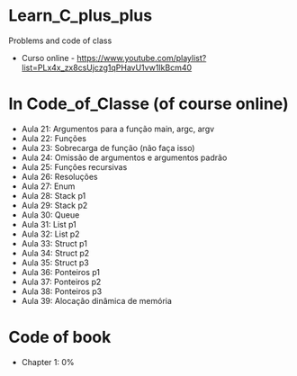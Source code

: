 # Learn_C_plus_plus
Problems and code of class

- Curso online - https://www.youtube.com/playlist?list=PLx4x_zx8csUjczg1qPHavU1vw1IkBcm40

# In Code_of_Classe (of course online)

- Aula 21: Argumentos para a função main, argc, argv
- Aula 22: Funções
- Aula 23: Sobrecarga de função (não faça isso)
- Aula 24: Omissão de argumentos e argumentos padrão
- Aula 25: Funções recursivas
- Aula 26: Resoluções
- Aula 27: Enum
- Aula 28: Stack p1
- Aula 29: Stack p2
- Aula 30: Queue
- Aula 31: List p1
- Aula 32: List p2
- Aula 33: Struct p1
- Aula 34: Struct p2
- Aula 35: Struct p3
- Aula 36: Ponteiros p1
- Aula 37: Ponteiros p2
- Aula 38: Ponteiros p3
- Aula 39: Alocação dinâmica de memória

# Code of book

- Chapter 1: 0%